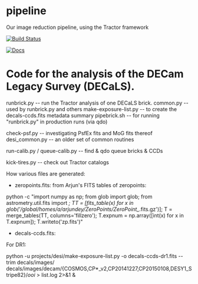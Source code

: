 # pipeline
Our image reduction pipeline, using the Tractor framework

[![Build Status](https://travis-ci.org/legacysurvey/legacypipe.svg?branch=master)](https://travis-ci.org/legacysurvey/legacypipe)

[![Docs](https://readthedocs.org/projects/legacypipe/badge/?version=latest)](http://legacypipe.readthedocs.org/en/latest/)

Code for the analysis of the DECam Legacy Survey (DECaLS).
========================

runbrick.py -- run the Tractor analysis of one DECaLS brick.
common.py -- used by runbrick.py and others
make-exposure-list.py -- to create the decals-ccds.fits metadata summary
pipebrick.sh -- for running "runbrick.py" in production runs (via qdo)

check-psf.py -- investigating PsfEx fits and MoG fits thereof
desi_common.py -- an older set of common routines

run-calib.py / queue-calib.py -- find & qdo queue bricks & CCDs

kick-tires.py -- check out Tractor catalogs

How various files are generated:

- zeropoints.fits: from Arjun's FITS tables of zeropoints:

 python -c "import numpy as np; from glob import glob; from astrometry.util.fits import *; TT = [fits_table(x) for x in glob('/global/homes/a/arjundey/ZeroPoints/ZeroPoint_*.fits.gz')]; T = merge_tables(TT, columns='fillzero'); T.expnum = np.array([int(x) for x in T.expnum]); T.writeto('zp.fits')"

- decals-ccds.fits:

For DR1:

python -u projects/desi/make-exposure-list.py -o decals-ccds-dr1.fits --trim decals/images/ decals/images/decam/{COSMOS,CP*_v2,CP20141227,CP20150108,DESY1_Stripe82}/*_ooi_* > list.log 2>&1 &

